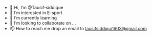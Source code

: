 - 👋 Hi, I’m @Tausif-siddique
- 👀 I’m interested in E-sport
- 🌱 I’m currently learning 
- 💞️ I’m looking to collaborate on ...
- 📫 How to reach me drop an email to tausifsiddiqui1603@gmail.com

<!---
Tausif-siddique/Tausif-siddique is a ✨ special ✨ repository because its `README.md` (this file) appears on your GitHub profile.
You can click the Preview link to take a look at your changes.
--->
